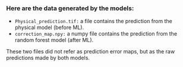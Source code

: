 ### Here are the data generated by the models:
- `Physical_prediction.tif:` a file contains the prediction from the physical model (before ML).
- `correction_map.npy:` a numpy file contains the prediction from the random forest model (after ML).

  
These two files did not refer as prediction error maps, but as the raw predictions made by both models.
